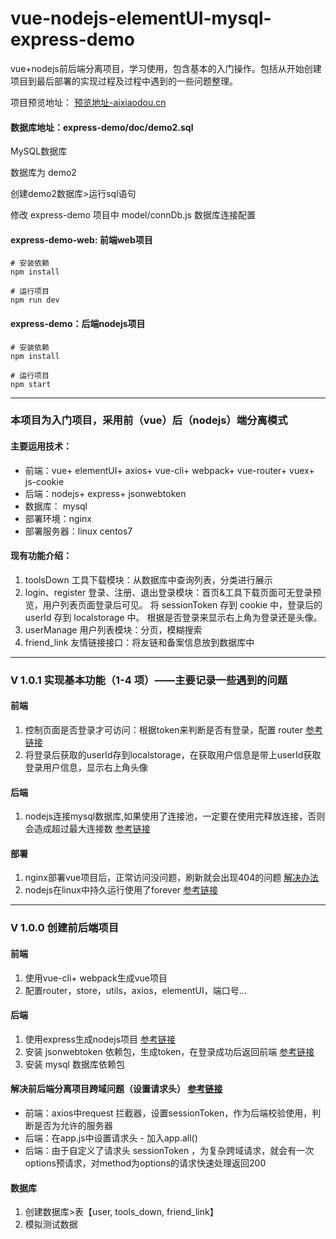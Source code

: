 # vue-nodejs-elementUI-mysql-express-demo
vue+nodejs前后端分离项目，学习使用，包含基本的入门操作。包括从开始创建项目到最后部署的实现过程及过程中遇到的一些问题整理。

项目预览地址： [预览地址-aixiaodou.cn](http://www.aixiaodou.cn:8080)



#### 数据库地址：express-demo/doc/demo2.sql

MySQL数据库

数据库为 demo2

创建demo2数据库>运行sql语句

修改 express-demo 项目中 model/connDb.js 数据库连接配置

#### express-demo-web: 前端web项目

```shell
# 安装依赖
npm install

# 运行项目
npm run dev
```



#### express-demo：后端nodejs项目

```shell
# 安装依赖
npm install

# 运行项目
npm start
```



<hr>

### 本项目为入门项目，采用前（vue）后（nodejs）端分离模式

#### 主要运用技术：

- 前端：vue+ elementUI+ axios+ vue-cli+ webpack+ vue-router+ vuex+ js-cookie
- 后端：nodejs+ express+ jsonwebtoken
- 数据库： mysql
- 部署环境：nginx
- 部署服务器：linux centos7

#### 现有功能介绍：

1. toolsDown 工具下载模块：从数据库中查询列表，分类进行展示
2. login、register 登录、注册、退出登录模块：首页&工具下载页面可无登录预览，用户列表页面登录后可见。
   将 sessionToken 存到 cookie 中，登录后的 userId 存到 localstorage 中。
   根据是否登录来显示右上角为登录还是头像。
3. userManage 用户列表模块：分页，模糊搜索
4. friend_link 友情链接接口：将友链和备案信息放到数据库中



<hr>



### V 1.0.1 实现基本功能（1-4 项）——主要记录一些遇到的问题

#### 前端

1. 控制页面是否登录才可访问：根据token来判断是否有登录，配置 router [参考链接](https://blog.csdn.net/qq_32442967/article/details/103312317)
2. 将登录后获取的userId存到localstorage，在获取用户信息是带上userId获取登录用户信息，显示右上角头像

#### 后端

1. nodejs连接mysql数据库,如果使用了连接池，一定要在使用完释放连接，否则会造成超过最大连接数 [参考链接](https://blog.csdn.net/qq_32442967/article/details/103349601/)

#### 部署

1. nginx部署vue项目后，正常访问没问题，刷新就会出现404的问题 [解决办法](https://blog.csdn.net/qq_32442967/article/details/103389376)
2. nodejs在linux中持久运行使用了forever [参考链接](https://blog.csdn.net/qq_32442967/article/details/103390306)



<hr>



### V 1.0.0 创建前后端项目

#### 前端

1. 使用vue-cli+ webpack生成vue项目
2. 配置router，store，utils，axios，elementUI，端口号...

#### 后端

1. 使用express生成nodejs项目 [参考链接](http://www.expressjs.com.cn/)
2. 安装 jsonwebtoken 依赖包，生成token，在登录成功后返回前端 [参考链接](https://blog.csdn.net/qq_32442967/article/details/103316307)
3. 安装 mysql 数据库依赖包

#### 解决前后端分离项目跨域问题（设置请求头） [参考链接](https://blog.csdn.net/qq_32442967/article/details/103344373)

- 前端：axios中request 拦截器，设置sessionToken，作为后端校验使用，判断是否为允许的服务器
- 后端：在app.js中设置请求头 - 加入app.all()
- 后端：由于自定义了请求头 sessionToken ，为复杂跨域请求，就会有一次options预请求，对method为options的请求快速处理返回200

#### 数据库

1. 创建数据库>表【user, tools_down, friend_link】
2. 模拟测试数据